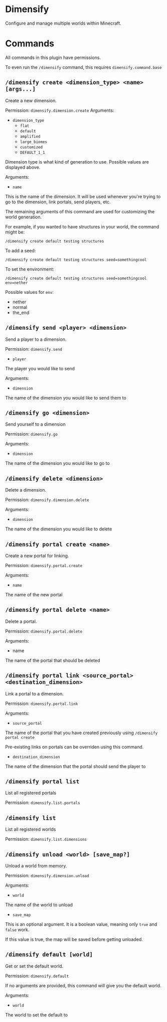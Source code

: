 # Dimensify

Configure and manage multiple worlds within Minecraft.

# Commands

All commands in this plugin have permissions.

To even run the `/dimensify` command, this requires `dimensify.command.base`

## `/dimensify create <dimension_type> <name> [args...]`

Create a new dimension.

Permission: `dimensify.dimension.create`
Arguments:
  * `dimension_type`
    - `flat`
    - `default`
    - `amplified`
    - `large_biomes`
    - `customized`
    - `DEFAULT_1_1`

Dimension type is what kind of generation to use. Possible values are displayed above.
    
Arguments:
  * `name`
  
  This is the name of the dimension. It will be used whenever you're trying to go to the dimension, link portals, send players, etc.

  The remaining arguments of this command are used for customizing the world generation.
  
  For example, if you wanted to have structures in your world, the command might be:
  
  `/dimensify create default testing structures`
  
  To add a seed:
  
  `/dimensify create default testing structures seed=somethingcool`
  
  To set the environment:
  
  `/dimensify create default testing structures seed=somethingcool env=nether`
  
  Possible values for `env`:
  
  - nether
  - normal
  - the_end

## `/dimensify send <player> <dimension>`

Send a player to a dimension.

Permission: `dimensify.send`

* `player`

The player you would like to send

Arguments:
* `dimension`

The name of the dimension you would like to send them to

## `/dimensify go <dimension>`

Send yourself to a dimension

Permission: `dimensify.go`

Arguments:
* `dimension`

The name of the dimension you would like to go to

## `/dimensify delete <dimension>`

Delete a dimension.

Permission: `dimensify.dimension.delete`

Arguments:
* `dimension`

The name of the dimension you would like to delete

## `/dimensify portal create <name>`

Create a new portal for linking.

Permission: `dimensify.portal.create`

Arguments:
* `name`

The name of the new portal

## `/dimensify portal delete <name>`

Delete a portal.

Permission: `dimensify.portal.delete`

Arguments:
* name

The name of the portal that should be deleted

## `/dimensify portal link <source_portal> <destination_dimension>`

Link a portal to a dimension.

Permission: `dimensify.portal.link`

Arguments:
* `source_portal`

The name of the portal that you have created previously using `/dimensify portal create`

Pre-existing links on portals can be overriden using this command.

* `destination_dimension`

The name of the dimension that the portal should send the player to

## `/dimensify portal list`

List all registered portals

Permission: `dimensify.list.portals`

## `/dimensify list`

List all registered worlds

Permission: `dimensify.list.dimensions`

## `/dimensify unload <world> [save_map?]`

Unload a world from memory.

Permission: `dimensify.dimension.unload`

Arguments:
- `world`

The name of the world to unload

- `save_map`

This is an optional argument. It is a boolean value, meaning only `true` and `false` work.

If this value is true, the map will be saved before getting unloaded.

## `/dimensify default [world]`

Get or set the default world.

Permission: `dimensify.default`

If no arguments are provided, this command will give you the default world.

Arguments:
- `world`

The world to set the default to
